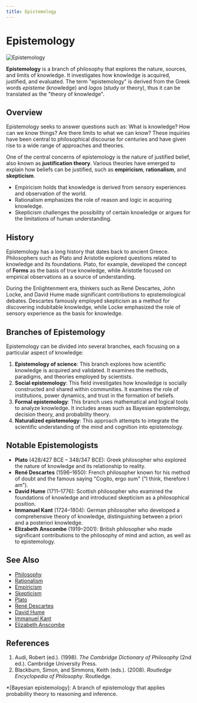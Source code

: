 ```yaml
---
title: Epistemology
---
```

# Epistemology

![Epistemology](https://images.unsplash.com/photo-1535926903037-24ff3848f490?ixid=MnwxMjA3fDB8MHxzZWFyY2h8MXx8ZW5nbGlzaHx8MHx8fHwxNjE3MzU3NjM2&ixlib=rb-1.2.1&auto=format&fit=crop&w=800&q=60)

**Epistemology** is a branch of philosophy that explores the nature, sources, and limits of knowledge. It investigates how knowledge is acquired, justified, and evaluated. The term "epistemology" is derived from the Greek words *episteme* (knowledge) and *logos* (study or theory), thus it can be translated as the "theory of knowledge".

## Overview

Epistemology seeks to answer questions such as: What is knowledge? How can we know things? Are there limits to what we can know? These inquiries have been central to philosophical discourse for centuries and have given rise to a wide range of approaches and theories.

One of the central concerns of epistemology is the nature of justified belief, also known as **justification theory**. Various theories have emerged to explain how beliefs can be justified, such as **empiricism**, **rationalism**, and **skepticism**.

- Empiricism holds that knowledge is derived from sensory experiences and observation of the world.
- Rationalism emphasizes the role of reason and logic in acquiring knowledge.
- Skepticism challenges the possibility of certain knowledge or argues for the limitations of human understanding.

## History

Epistemology has a long history that dates back to ancient Greece. Philosophers such as Plato and Aristotle explored questions related to knowledge and its foundations. Plato, for example, developed the concept of **Forms** as the basis of true knowledge, while Aristotle focused on empirical observations as a source of understanding.

During the Enlightenment era, thinkers such as René Descartes, John Locke, and David Hume made significant contributions to epistemological debates. Descartes famously employed skepticism as a method for discovering indubitable knowledge, while Locke emphasized the role of sensory experience as the basis for knowledge.

## Branches of Epistemology

Epistemology can be divided into several branches, each focusing on a particular aspect of knowledge:

1. **Epistemology of science**: This branch explores how scientific knowledge is acquired and validated. It examines the methods, paradigms, and theories employed by scientists.
2. **Social epistemology**: This field investigates how knowledge is socially constructed and shared within communities. It examines the role of institutions, power dynamics, and trust in the formation of beliefs.
3. **Formal epistemology**: This branch uses mathematical and logical tools to analyze knowledge. It includes areas such as Bayesian epistemology, decision theory, and probability theory.
4. **Naturalized epistemology**: This approach attempts to integrate the scientific understanding of the mind and cognition into epistemology.

## Notable Epistemologists

- **Plato** (428/427 BCE – 348/347 BCE): Greek philosopher who explored the nature of knowledge and its relationship to reality.
- **René Descartes** (1596–1650): French philosopher known for his method of doubt and the famous saying "Cogito, ergo sum" ("I think, therefore I am").
- **David Hume** (1711–1776): Scottish philosopher who examined the foundations of knowledge and introduced skepticism as a philosophical position.
- **Immanuel Kant** (1724–1804): German philosopher who developed a comprehensive theory of knowledge, distinguishing between a priori and a posteriori knowledge.
- **Elizabeth Anscombe** (1919–2001): British philosopher who made significant contributions to the philosophy of mind and action, as well as to epistemology.

## See Also

- [Philosophy](Philosophy.md)
- [Rationalism](Rationalism.md)
- [Empiricism](Empiricism.md)
- [Skepticism](Skepticism.md)
- [Plato](Plato.md)
- [René Descartes](Descartes.md)
- [David Hume](Hume.md)
- [Immanuel Kant](Kant.md)
- [Elizabeth Anscombe](Anscombe.md)

## References

1. Audi, Robert (ed.). (1998). *The Cambridge Dictionary of Philosophy* (2nd ed.). Cambridge University Press.
2. Blackburn, Simon, and Simmons, Keith (eds.). (2008). *Routledge Encyclopedia of Philosophy*. Routledge.

*[Bayesian epistemology]: A branch of epistemology that applies probability theory to reasoning and inference.